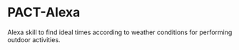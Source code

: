 # PACT-Alexa
Alexa skill to find ideal times according to weather conditions for performing outdoor activities.
